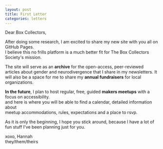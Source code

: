 ```yaml
---
layout: post
title: First Letter
categories: letters
---
```


Dear Box Collectors,

After doing some research, I am excited to share my new site with you all on GitHub Pages.
\
I believe this no frills platform is a much better fit for The Box Collectors Society's mission.

The site will serve as an **archive** for the open-access, peer-reviewed articles about gender and neurodivergence
that I share in my newsletters. It will also be a space for me to share my **annual fundraisers** for local organizations.

**In the future**, I plan to host regular, free, guided **makers meetups** with a focus on accessibility.
\
and here is where you will be able to find a calendar, detailed information about
\
meetup accommodations, rules, expectations and a place to rsvp.

As it is only the beginning, I hope you stick around, because I have a lot of fun stuff I've been planning just for you.


xoxo,
Hannah\
they/them/theirs


